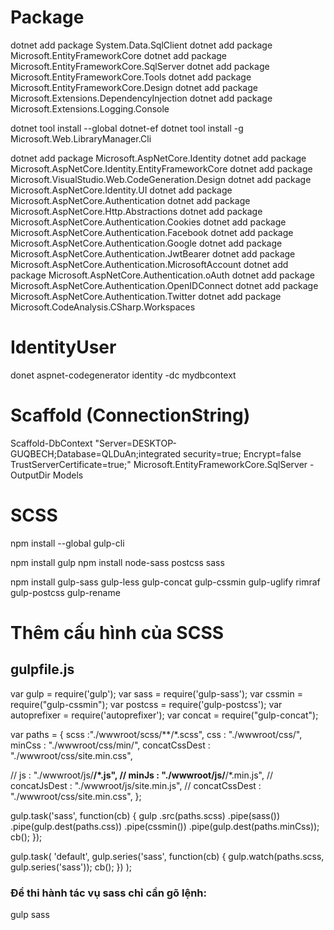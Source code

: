 # Package
dotnet add package System.Data.SqlClient
dotnet add package Microsoft.EntityFrameworkCore
dotnet add package Microsoft.EntityFrameworkCore.SqlServer
dotnet add package Microsoft.EntityFrameworkCore.Tools
dotnet add package Microsoft.EntityFrameworkCore.Design
dotnet add package Microsoft.Extensions.DependencyInjection
dotnet add package Microsoft.Extensions.Logging.Console

dotnet tool install --global dotnet-ef
dotnet tool install -g Microsoft.Web.LibraryManager.Cli

dotnet add package Microsoft.AspNetCore.Identity
dotnet add package Microsoft.AspNetCore.Identity.EntityFrameworkCore
dotnet add package Microsoft.VisualStudio.Web.CodeGeneration.Design
dotnet add package Microsoft.AspNetCore.Identity.UI
dotnet add package Microsoft.AspNetCore.Authentication
dotnet add package Microsoft.AspNetCore.Http.Abstractions
dotnet add package Microsoft.AspNetCore.Authentication.Cookies
dotnet add package Microsoft.AspNetCore.Authentication.Facebook
dotnet add package Microsoft.AspNetCore.Authentication.Google
dotnet add package Microsoft.AspNetCore.Authentication.JwtBearer
dotnet add package Microsoft.AspNetCore.Authentication.MicrosoftAccount
dotnet add package Microsoft.AspNetCore.Authentication.oAuth
dotnet add package Microsoft.AspNetCore.Authentication.OpenIDConnect
dotnet add package Microsoft.AspNetCore.Authentication.Twitter
dotnet add package Microsoft.CodeAnalysis.CSharp.Workspaces

# IdentityUser

donet aspnet-codegenerator identity -dc mydbcontext


# Scaffold (ConnectionString)
Scaffold-DbContext "Server=DESKTOP-GUQBECH;Database=QLDuAn;integrated security=true; Encrypt=false TrustServerCertificate=true;" Microsoft.EntityFrameworkCore.SqlServer -OutputDir Models

# SCSS
npm install --global gulp-cli

npm install gulp
npm install node-sass postcss sass

npm install gulp-sass gulp-less gulp-concat gulp-cssmin gulp-uglify rimraf gulp-postcss gulp-rename

# Thêm cấu hình của SCSS
## gulpfile.js

var gulp = require('gulp');
var sass = require('gulp-sass');
var cssmin = require("gulp-cssmin");
var postcss = require('gulp-postcss');
var autoprefixer = require('autoprefixer');
var concat = require("gulp-concat");

var paths = {
  scss :"./wwwroot/scss/**/*.scss",
  css  : "./wwwroot/css/",
  minCss : "./wwwroot/css/min/",
  concatCssDest : "./wwwroot/css/site.min.css",


  // js : "./wwwroot/js/**/*.js",
  // minJs : "./wwwroot/js/**/*.min.js",
  // concatJsDest : "./wwwroot/js/site.min.js",
  // concatCssDest : "./wwwroot/css/site.min.css",
};


gulp.task('sass', function(cb) {
  gulp
    .src(paths.scss)
    .pipe(sass())
    .pipe(gulp.dest(paths.css))
    .pipe(cssmin())
    .pipe(gulp.dest(paths.minCss));
  cb();
});

gulp.task(
  'default',
  gulp.series('sass', function(cb) {
    gulp.watch(paths.scss, gulp.series('sass'));
    cb();
  })
);

### Để thi hành tác vụ sass chỉ cần gõ lệnh:
gulp sass